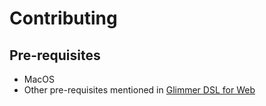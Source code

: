 # Contributing

## Pre-requisites

- MacOS
- Other pre-requisites mentioned in [Glimmer DSL for Web](https://github.com/AndyObtiva/glimmer-dsl-web/tree/master#prerequisites)
